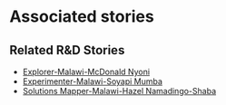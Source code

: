# Associated stories

<!-- !!DO NOT REMOVE!! start autogenerated hyperlinks -->
## Related R&D Stories
- [Explorer\-Malawi\-McDonald Nyoni](/stories/?doc=Explorers_MWI)
- [Experimenter\-Malawi\-Soyapi Mumba](/stories/?doc=Experimenters_MWI)
- [Solutions Mapper\-Malawi\-Hazel Namadingo\-Shaba](/stories/?doc=SolutionMappers_MWI)
<!-- !!DO NOT REMOVE!! end autogenerated hyperlinks -->